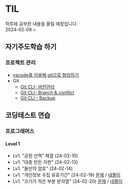 # TIL
하루에 공부한 내용을 올릴 예정입니다.  
2024-02-08 ~  

## 자기주도학습 하기  

### 프로젝트 관리  
* [vscode를 이용해 git으로 협업하기](https://github.com/dongyeoppp/TIL/blob/main/vscode_git/git_versionControl.md)  
* Git  
    * [Git CLI- 버전관리](https://github.com/dongyeoppp/TIL/blob/main/vscode_git/Git1.md)
    * [Git CLI- Branch & conflict](https://github.com/dongyeoppp/TIL/blob/main/vscode_git/git_CLI_Branch_Conflict.md)  
    * [Git CLI - Backup](https://github.com/dongyeoppp/TIL/blob/main/vscode_git/git_CLI_Backup.md)

## 코딩테스트 연습  
### 프로그래머스
#### Level 1     
* Lv1. "공원 산책" 해결  (24-02-10)  
* Lv1. "대충 만든 자판" (24-02-13)  
* Lv1. "둘만의 암호" (24-02-14)  
* Lv1. "개인정보 수집 유효기간" (24-02-19) [문제](https://school.programmers.co.kr/learn/courses/30/lessons/150370) / [내풀이](https://github.com/dongyeoppp/TIL/blob/main/coding_prac/programmers/day_1.md)
* Lv1. "크기가 작은 부분 문자열" (24-02-20) [문제](https://school.programmers.co.kr/learn/courses/30/lessons/147355) / [내풀이](https://github.com/dongyeoppp/TIL/blob/main/coding_prac/programmers/Level%201/240220.md)


